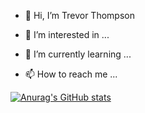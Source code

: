 - 👋 Hi, I’m Trevor Thompson
- 👀 I’m interested in ...
- 🌱 I’m currently learning ...

- 📫 How to reach me ...

[![Anurag's GitHub stats](https://github-readme-stats.vercel.app/api?username=thompsontr18)](https://github.com/anuraghazra/github-readme-stats)
<!---
thompsontr18/thompsontr18 is a ✨ special ✨ repository because its `README.md` (this file) appears on your GitHub profile.
You can click the Preview link to take a look at your changes.
--->
